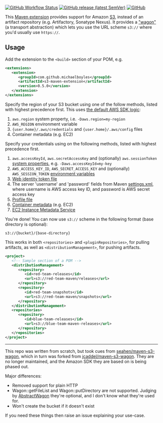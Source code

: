 [![GitHub Workflow Status](https://img.shields.io/github/actions/workflow/status/michaelboyles/s3-maven-extension/build.yml?branch=develop)](https://github.com/michaelboyles/s3-maven-extension/actions)
[![GitHub release (latest SemVer)](https://img.shields.io/github/v/release/michaelboyles/s3-maven-extension?sort=semver)](https://github.com/michaelboyles/s3-maven-extension/releases)
[![GitHub](https://img.shields.io/github/license/michaelboyles/s3-maven-extension)](https://github.com/michaelboyles/s3-maven-extension/blob/develop/LICENSE)

This [Maven extension](https://maven.apache.org/guides/mini/guide-using-extensions.html) provides support for
Amazon [S3](https://aws.amazon.com/s3/), instead of an artifact repository (e.g. Artifactory, Sonatype Nexus). It provides
a ["wagon"](https://maven.apache.org/wagon/) (a transport abstraction) which lets you use the URL scheme `s3://` where
you'd usually use `https://`.

## Usage

Add the extension to the `<build>` section of your POM, e.g.

```xml
<extensions>
   <extension>
      <groupId>com.github.michaelboyles</groupId>
      <artifactId>s3-maven-extension</artifactId>
      <version>0.5.0</version>
   </extension>
</extensions>
```

Specify the region of your S3 bucket using one of the follow methods, listed with highest precedence first. This uses
[the default AWS SDK logic](https://sdk.amazonaws.com/java/api/2.25.67/software/amazon/awssdk/regions/providers/DefaultAwsRegionProviderChain.html):

1. `aws.region` system property, i.e. `-Daws.region=my-region`
2. `AWS_REGION` environment variable
3. `{user.home}/.aws/credentials` and `{user.home}/.aws/config` files
4. Container metadata (e.g. EC2)

Specify your credentials using on the following methods, listed with highest precedence first.

1. `aws.accessKeyId`, `aws.secretAccessKey` and (optionally) `aws.sessionToken` [system properties](https://sdk.amazonaws.com/java/api/latest/software/amazon/awssdk/auth/credentials/SystemPropertyCredentialsProvider.html),
   e.g. `-Daws.accessKeyId=my-key`
2. `AWS_ACCESS_KEY_ID`, `AWS_SECRET_ACCESS_KEY` and (optionally) `AWS_SESSION_TOKEN` [environment variables](https://sdk.amazonaws.com/java/api/2.25.67/software/amazon/awssdk/auth/credentials/EnvironmentVariableCredentialsProvider.html) 
3. [Web identity token file](https://sdk.amazonaws.com/java/api/2.25.67/software/amazon/awssdk/auth/credentials/WebIdentityTokenFileCredentialsProvider.html)
4. The server 'username' and 'password' fields from Maven [settings.xml](https://maven.apache.org/settings.html#servers), where username is AWS access key ID, and password is
   AWS secret access key
5. [Profile file](https://sdk.amazonaws.com/java/api/2.25.67/software/amazon/awssdk/auth/credentials/ProfileCredentialsProvider.html)
6. [Container metadata](https://sdk.amazonaws.com/java/api/2.25.67/software/amazon/awssdk/auth/credentials/ContainerCredentialsProvider.html) (e.g. EC2)
7. [EC2 Instance Metadata Service](https://sdk.amazonaws.com/java/api/latest/software/amazon/awssdk/auth/credentials/InstanceProfileCredentialsProvider.html)

You're done! You can now use `s3://` scheme in the following format (base directory is optional):

```text
s3://{bucket}/{base-directory}
```

This works in both `<repositories>` and `<pluginRepositories>`, for pulling artifacts, as well as
`<distributionManagement>`, for pushing artifacts.

```xml
<project>
   <!-- Sample section of a POM -->
   <distributionManagement>
      <repository>
         <id>red-team-releases</id>
         <url>s3://red-team-maven/releases</url>
      </repository>
      <repository>
         <id>red-team-snapshots</id>
         <url>s3://red-team-maven/snapshots</url>
      </repository>
   </distributionManagement>
   <repositories>
      <repository>
         <id>blue-team-releases</id>
         <url>s3://blue-team-maven-releases</url>
      </repository>
   </repositories>
</project>
```
---

This repo was written from scratch, but took cues from [seahen/maven-s3-wagon](https://github.com/seahen/maven-s3-wagon),
which in turn was forked from [jcaddel/maven-s3-wagon](https://github.com/jcaddel/maven-s3-wagon/). They are no longer
maintained, and the Amazon SDK they are based on is being phased out.

Major differences:

 - Removed support for plain HTTP
 - Wagon::getFileList and Wagon::putDirectory are not supported. Judging by
   [AbstractWagon](https://github.com/apache/maven-wagon/blob/master/wagon-provider-api/src/main/java/org/apache/maven/wagon/AbstractWagon.java)
   they're optional, and I don't know what they're used for.
 - Won't create the bucket if it doesn't exist

If you need these things then raise an issue explaining your use-case.